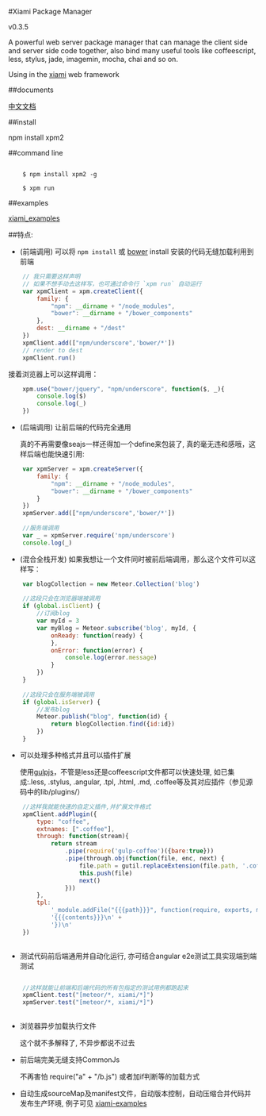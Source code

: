 #Xiami Package Manager

v0.3.5

A powerful web server package manager that can manage the client side and server side code together, also bind many useful tools like coffeescript, less, stylus, jade, imagemin, mocha, chai and so on.

Using in the [xiami](https://github.com/xiamidaxia/xiami) web framework

##documents

[中文文档](https://github.com/xiamidaxia/xpm/blob/develop/docs/%E4%B8%AD%E6%96%87%E6%96%87%E6%A1%A3.md)

##install

npm install xpm2

##command line

```shell

    $ npm install xpm2 -g
    
    $ xpm run 

```

##examples

[xiami_examples](https://github.com/xiamidaxia/xiami_examples)

##特点:

- (前端调用) 可以将 `npm install` 或 [bower](https://github.com/bower/bower) install 安装的代码无缝加载利用到前端
    
```javascript
    // 我只需要这样声明
    // 如果不想手动去这样写，也可通过命令行 `xpm run` 自动运行
    var xpmClient = xpm.createClient({
        family: {
            "npm": __dirname + "/node_modules",
            "bower": __dirname + "/bower_components"
        },
        dest: __dirname + "/dest"
    })
    xpmClient.add(["npm/underscore",'bower/*'])
    // render to dest
    xpmClient.run() 
```    

接着浏览器上可以这样调用：

```javascript
    xpm.use("bower/jquery", "npm/underscore", function($, _){
        console.log($) 
        console.log(_)   
    }) 
```
    
- (后端调用) 让前后端的代码完全通用

    真的不再需要像seajs一样还得加一个define来包装了, 真的毫无违和感哦，这样后端也能快速引用:

```javascript    
    var xpmServer = xpm.createServer({
        family: {
            "npm": __dirname + "/node_modules",
            "bower": __dirname + "/bower_components"
        }
    })
    xpmServer.add(["npm/underscore",'bower/*'])
    
    //服务端调用
    var _ = xpmServer.require('npm/underscore')
    console.log(_)
```
- (混合全栈开发) 如果我想让一个文件同时被前后端调用，那么这个文件可以这样写：

```javascript
    var blogCollection = new Meteor.Collection('blog')
    
    //这段只会在浏览器端被调用 
    if (global.isClient) {
        //订阅blog
        var myId = 3
        var myBlog = Meteor.subscribe('blog', myId, {
            onReady: function(ready) {
            },
            onError: function(error) {
                console.log(error.message)
            }
        })
    }
    
    //这段只会在服务端被调用 
    if (global.isServer) {
        //发布blog
        Meteor.publish("blog", function(id) {
            return blogCollection.find({id:id})
        })
    }
```

- 可以处理多种格式并且可以插件扩展

    使用[gulpjs](https://github.com/gulpjs/gulp)，不管是less还是coffeescript文件都可以快速处理, 如已集成:.less, .stylus, .angular, .tpl, .html, .md, .coffee等及其对应插件（参见源码中的lib/plugins/）

```javascript
    //这样我就能快速的自定义插件,并扩展文件格式
    xpmClient.addPlugin({
        type: "coffee",
        extnames: [".coffee"],
        through: function(stream){
            return stream
                .pipe(require('gulp-coffee')({bare:true}))
                .pipe(through.obj(function(file, enc, next) {
                    file.path = gutil.replaceExtension(file.path, '.coffee');
                    this.push(file)
                    next()
                }))
        },
        tpl:
            '_module.addFile("{{{path}}}", function(require, exports, module) {\n' +
            '{{{contents}}}\n' +
            '})\n'
    })
    
```            
    
- 测试代码前后端通用并自动化运行, 亦可结合angular e2e测试工具实现端到端测试
    
```javascript

    //这样就能让前端和后端代码的所有包指定的测试用例都跑起来
    xpmClient.test("[meteor/*, xiami/*]")
    xpmServer.test("[meteor/*, xiami/*]")
    
```

- 浏览器异步加载执行文件
    
    这个就不多解释了, 不异步都说不过去
        
- 前后端完美无缝支持CommonJs  

    不再害怕 require("a" + "/b.js") 或者加if判断等的加载方式
    
- 自动生成sourceMap及manifest文件，自动版本控制，自动压缩合并代码并发布生产环境, 例子可见 [xiami-examples](https://github.com/xiamidaxia/xiami_examples)


